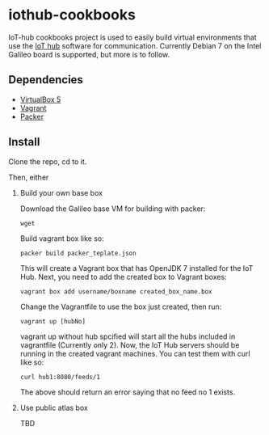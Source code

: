 # iothub-cookbooks
IoT-hub cookbooks project is used to easily build virtual environments that use the [IoT hub](https://github.com/uh-cs-iotlab/kahvihub) software for communication. Currently Debian 7 on the Intel Galileo board is supported, but more is to follow.  

## Dependencies

- [VirtualBox 5]("https://www.virtualbox.org/")
- [Vagrant]("https://www.vagrantup.com/")
- [Packer]("https://www.packer.io/")

## Install

Clone the repo, cd to it.

Then, either

1. Build your own base box


	Download the Galileo base VM for building with packer:


	```
	wget 
	```

	Build vagrant box like so:

	```
	packer build packer_teplate.json
	```

	This will create a Vagrant box that has OpenJDK 7 installed for the IoT Hub. Next, you need to add the created box to Vagrant boxes:

	```
	vagrant box add username/boxname created_box_name.box
	```

	Change the Vagrantfile to use the box just created, then run:
	```
	vagrant up [hubNo]
	```

	vagrant up without hub spcified will start all the hubs included in vagrantfile (Currently only 2). Now, the IoT Hub servers should be running in the created vagrant machines. You can test them with curl like so:
	```
	curl hub1:8080/feeds/1
	```

	The above should return an error saying that no feed no 1 exists.

2. Use public atlas box

	TBD

